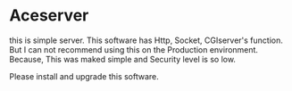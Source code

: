 # Aceserver

this is simple server. This software has Http, Socket, CGIserver's function.
But I can not recommend using this on the Production environment.
Because, This was maked simple and Security level is so low.

Please install and upgrade this software.

